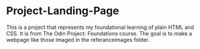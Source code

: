 # Project-Landing-Page

This is a project that represents my foundational learning of plain HTML and CSS. It is from The Odin Project: Foundations course. The goal is to make a webpage like those imaged in the referanceimages folder.